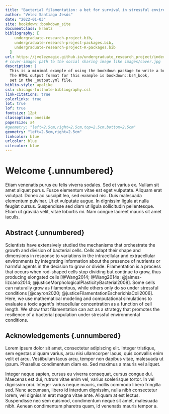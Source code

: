 ```yaml
---
title: "Bacterial filamentation: a bet for survival in stressful environments"
author: "Vélez Santiago Jesús"
date: "2022-01-03"
site: bookdown::bookdown_site
documentclass: krantz
bibliography: [
    undergraduate-research-project.bib,
    undergraduate-research-project-packages.bib,
    undergraduate-research-project-R-packages.bib
  ]
url: https://jvelezmagic.github.io/undergraduate_research_project/index.html
# cover-image: path to the social sharing image like images/cover.jpg
description: |
  This is a minimal example of using the bookdown package to write a book.
  The HTML output format for this example is bookdown::bs4_book,
  set in the _output.yml file.
biblio-style: apalike
csl: chicago-fullnote-bibliography.csl
link-citations: true
colorlinks: true
lot: true
lof: true
fontsize: 12pt
classoption: oneside
papersize: a4
#geometry: "left=2.5cm,right=2.5cm,top=2.5cm,bottom=2.5cm"
geometry: "left=2.5cm,right=2.5cm"
linkcolor: blue
urlcolor: blue
citecolor: blue
---
```


# Welcome {.unnumbered}


Etiam venenatis purus eu felis viverra sodales. Sed et varius ex. Nullam
sit amet aliquet purus. Fusce elementum vitae est eget vulputate.
Aliquam erat volutpat. Donec ac suscipit leo, sed euismod nisi. Duis
malesuada elementum pulvinar. Ut et vulputate augue. In dignissim ligula
at nulla feugiat cursus. Suspendisse sed diam ut ligula sollicitudin
pellentesque. Etiam ut gravida velit, vitae lobortis mi. Nam congue
laoreet mauris sit amet iaculis.


## Abstract {.unnumbered}

Scientists have extensively studied the mechanisms that orchestrate the
growth and division of bacterial cells. Cells adapt their shape and
dimensions in response to variations in the intracellular and
extracellular environments by integrating information about the presence
of nutrients or harmful agents in the decision to grow or divide.
Filamentation is a process that occurs when rod-shaped cells stop
dividing but continue to grow, thus producing elongated cells
[@Wang2014; @Wang2014a; @jaimes-lizcano2014;
@justiceMorphologicalPlasticityBacterial2008]. Some cells can naturally
grow as filamentous, while others only do so under stressful conditions
[@cayron2020; @justiceFilamentationEscherichiaColi2006]. Here, we use
mathematical modeling and computational simulations to evaluate a toxic
agent's intracellular concentration as a function of cell length. We
show that filamentation can act as a strategy that promotes the
resilience of a bacterial population under stressful environmental
conditions.


## Acknowledgements {.unnumbered}

Lorem ipsum dolor sit amet, consectetur adipiscing elit. Integer
tristique, sem egestas aliquam varius, arcu nisi ullamcorper lacus, quis
convallis enim velit et arcu. Vestibulum lacus arcu, tempor non dapibus
vitae, malesuada ut ipsum. Phasellus condimentum diam ex. Sed maximus a
mauris vel aliquet.

Integer neque sapien, cursus eu viverra consequat, cursus congue dui.
Maecenas est dui, rutrum vitae enim vel, varius scelerisque tortor. In
vel dignissim orci. Integer varius neque mauris, mollis commodo libero
fringilla sed. Nunc accumsan, libero id interdum dignissim, nulla nibh
consectetur lorem, vel dignissim erat magna vitae ante. Aliquam at est
lectus. Suspendisse nec sem euismod, condimentum neque sit amet,
malesuada nibh. Aenean condimentum pharetra quam, id venenatis mauris
tempor a.
